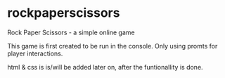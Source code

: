 # rockpaperscissors
Rock Paper Scissors - a simple online game

This game is first created to be run in the console.
Only using promts for player interactions.

html & css is is/will be added later on, after the funtionallity is done.
